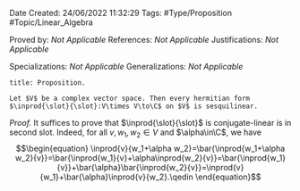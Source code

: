 <div class="topSpace"></div>

Date Created: 24/06/2022 11:32:29
Tags: #Type/Proposition #Topic/Linear_Algebra

Proved by: _Not Applicable_
References: _Not Applicable_
Justifications: _Not Applicable_

Specializations: _Not Applicable_
Generalizations: _Not Applicable_

``` ad-Proposition
title: Proposition.

Let $V$ be a complex vector space. Then every hermitian form $\inprod{\slot}{\slot}:V\times V\to\C$ on $V$ is sesquilinear.

```

<i>Proof.</i> It suffices to prove that $\inprod{\slot}{\slot}$ is conjugate-linear is in second slot. Indeed, for all $v,w_1,w_2\in V$ and $\alpha\in\C$, we have
$$\begin{equation}
    \inprod{v}{w_1+\alpha w_2}=\bar{\inprod{w_1+\alpha w_2}{v}}=\bar{\inprod{w_1}{v}+\alpha\inprod{w_2}{v}}=\bar{\inprod{w_1}{v}}+\bar{\alpha}\bar{\inprod{w_2}{v}}=\inprod{v}{w_1}+\bar{\alpha}\inprod{v}{w_2}.\qedin
\end{equation}$$
